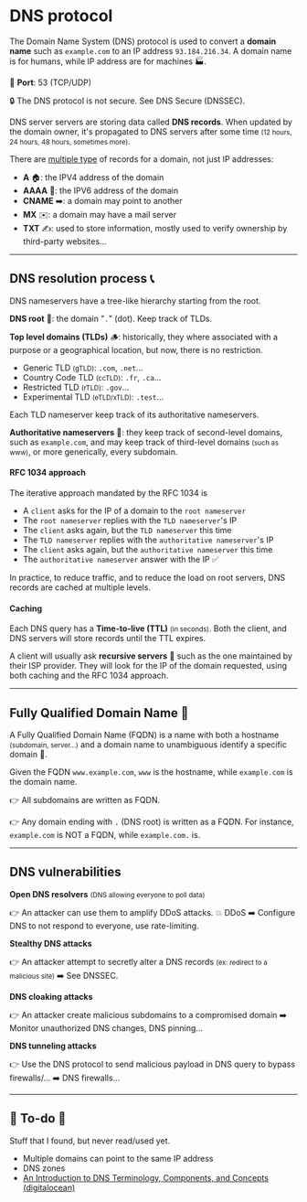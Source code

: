 # DNS protocol

<div class="row row-cols-md-2"><div>

The Domain Name System (DNS) protocol is used to convert a **domain name** such as `example.com` to an IP address `93.184.216.34`. A domain name is for humans, while IP address are for machines 🏭.

🐊️ **Port**: 53 (TCP/UDP)

🔒 The DNS protocol is not secure. See DNS Secure (DNSSEC).

DNS server servers are storing data called **DNS records**. When updated by the domain owner, it's propagated to DNS servers after some time <small>(12 hours, 24 hours, 48 hours, sometimes more)</small>.
</div><div>

There are [multiple type](https://www.ietf.org/rfc/rfc1035.txt) of records for a domain, not just IP addresses:

* **A** 🏠: the IPV4 address of the domain
* **AAAA** 🏡: the IPV6 address of the domain
* **CNAME** ➡️: a domain may point to another
* **MX** ✉️: a domain may have a mail server
* **TXT** ✍️: used to store information, mostly used to verify ownership by third-party websites...
</div></div>

<hr class="sep-both">

## DNS resolution process 📞

<div class="row row-cols-md-2"><div>

DNS nameservers have a tree-like hierarchy starting from the root.

**DNS root** 🌱: the domain "`.`" (dot). Keep track of TLDs.

**Top level domains (TLDs)** 🪵: historically, they where associated with a purpose or a geographical location, but now, there is no restriction.

* Generic TLD <small>(gTLD)</small>: `.com`, `.net`...
* Country Code TLD <small>(ccTLD)</small>: `.fr`, `.ca`...
* Restricted TLD <small>(rTLD)</small>: `.gov`...
* Experimental TLD <small>(eTLD/xTLD)</small>: `.test`...

Each TLD nameserver keep track of its authoritative nameservers.

**Authoritative nameservers** 🌿: they keep track of second-level domains, such as `example.com`, and may keep track of third-level domains <small>(such as www)</small>, or more generically, every subdomain.
</div><div>

#### RFC 1034 approach

The iterative approach mandated by the RFC 1034 is

* A `client` asks for the IP of a domain to the `root nameserver`
* The `root nameserver` replies with the `TLD nameserver`'s IP
* The `client` asks again, but the `TLD nameserver` this time
* The `TLD nameserver` replies with the `authoritative nameserver`'s IP
* The `client` asks again, but the `authoritative nameserver` this time
* The `authoritative nameserver` answer with the IP ✅

In practice, to reduce traffic, and to reduce the load on root servers, DNS records are cached at multiple levels.

#### Caching

Each DNS query has a **Time-to-live (TTL)** <small>(in seconds)</small>. Both the client, and DNS servers will store records until the TTL expires.

A client will usually ask **recursive servers** 🦀 such as the one maintained by their ISP provider. They will look for the IP of the domain requested, using both caching and the RFC 1034 approach.
</div></div>

<hr class="sep-both">

## Fully Qualified Domain Name 🎯

<div class="row row-cols-md-2"><div>

A Fully Qualified Domain Name (FQDN) is a name with both a hostname <small>(subdomain, server...)</small> and a domain name to unambiguous identify a specific domain 🎯.

Given the FQDN `www.example.com`, `www` is the hostname, while `example.com` is the domain name.
</div><div>

👉 All subdomains are written as FQDN.

👉 Any domain ending with `.` (DNS root) is written as a FQDN. For instance, `example.com` is NOT a FQDN, while `example.com.` is.
</div></div>

<hr class="sep-both">

## DNS vulnerabilities

<div class="row row-cols-md-2"><div>

**Open DNS resolvers** <small>(DNS allowing everyone to poll data)</small>

👉 An attacker can use them to amplify DDoS attacks. 💥 DDoS ➡️ Configure DNS to not respond to everyone, use rate-limiting.

**Stealthy DNS attacks**

👉 An attacker attempt to secretly alter a DNS records <small>(ex: redirect to a malicious site)</small> ➡️ See DNSSEC.
</div><div>

**DNS cloaking attacks**

👉 An attacker create malicious subdomains to a compromised domain ➡️ Monitor unauthorized DNS changes, DNS pinning...

**DNS tunneling attacks**

👉 Use the DNS protocol to send malicious payload in DNS query to bypass firewalls/... ➡️ DNS firewalls...
</div></div>

<hr class="sep-both">

## 👻 To-do 👻

Stuff that I found, but never read/used yet.

<div class="row row-cols-md-2"><div>

* Multiple domains can point to the same IP address
* DNS zones
* [An Introduction to DNS Terminology, Components, and Concepts
  (digitalocean)](https://www.digitalocean.com/community/tutorials/an-introduction-to-dns-terminology-components-and-concepts)
</div><div>
</div></div>